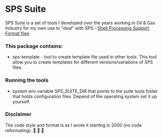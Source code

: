 # SPS Suite

SPS Suite is a set of tools I developed over the years working in Oil & Gas Industry for my own use to "deal" with SPS - [Shell Processing Support Format files](https://seg.org/Portals/0/SEG/News%20and%20Resources/Technical%20Standards/seg_sps_rev0.pdf)

### This package contains:
* sps-template - tool to create template file used in other tools. This tool allow you to create templates for different versions/variations of SPS files.


### Running the tools
* system env variable SPS_SUITE_DIR that points to the suite tools folder that holds configuration files. Depend of the operating system set it up yourself.

### Disclaimer
The code style and format is as I wrote it starting in 2000 (no code reformating). 🙈 🙉 🙊